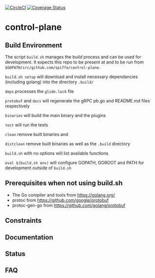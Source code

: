 [![CircleCI](https://circleci.com/gh/spiffe/control-plane.svg?style=svg&circle-token=0426fa60a9cc237f4065ed4670d3b9b23ae30be8)](https://circleci.com/gh/spiffe/control-plane)
[![Coverage Status](https://coveralls.io/repos/github/spiffe/control-plane/badge.svg?branch=dave-build3&t=PpzC6u)](https://coveralls.io/github/spiffe/control-plane?branch=dave-build3)

# control-plane

Build Environment
------------
The script `build.sh` manages the build process and can be used for development. It expects
this repo to be present at and to be run from `$GOPATH/src/github.com/spiffe/control-plane`.

`build.sh setup` will download and install necessary dependancies (including golang)
into the directory `.build/`

`deps` processes the `glide.lock` file

`protobuf` and `docs` will regenerate the gRPC pb.go and README.md files 
respectively

`binaries` will build the main binary and the plugins

`test` will run the tests

`clean` remove built binaries and 

`distclean` remove built binaries as well as the `.build` directory

`build.sh` with no options will list available functions

`eval $(build.sh env)` will configure GOPATH, GOROOT and PATH for development outside
of `build.sh`

Prerequisites when not using build.sh
-------------

* The Go compiler and tools from https://golang.org/
* protoc from https://github.com/google/protobuf
* protoc-gen-go from https://github.com/golang/protobuf

Constraints
-----------



Documentation
-------------


Status
------



FAQ
---
